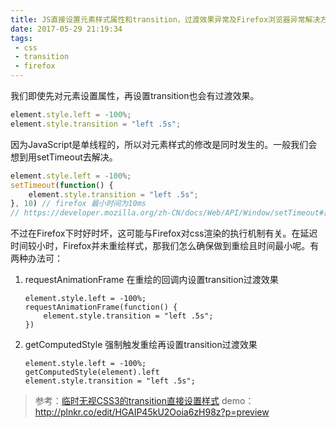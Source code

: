 ```yaml
---
title: JS直接设置元素样式属性和transition，过渡效果异常及Firefox浏览器异常解决方法
date: 2017-05-29 21:19:34
tags:
 - css
 - transition
 - firefox
---
```


我们即使先对元素设置属性，再设置transition也会有过渡效果。
```js
element.style.left = -100%;
element.style.transition = "left .5s";
```

因为JavaScript是单线程的，所以对元素样式的修改是同时发生的。一般我们会想到用setTimeout去解决。
```js
element.style.left = -100%;
setTimeout(function() {
    element.style.transition = "left .5s";
}, 10) // firefox 最小时间为10ms
// https://developer.mozilla.org/zh-CN/docs/Web/API/Window/setTimeout#最小延迟和超时嵌套
```

不过在Firefox下时好时坏，这可能与Firefox对css渲染的执行机制有关。在延迟时间较小时，Firefox并未重绘样式，那我们怎么确保做到重绘且时间最小呢。有两种办法可：
1. requestAnimationFrame 在重绘的回调内设置transition过渡效果
    ```
    element.style.left = -100%;
    requestAnimationFrame(function() {
        element.style.transition = "left .5s";
    })
    ```
2. getComputedStyle 强制触发重绘再设置transition过渡效果
    ```
    element.style.left = -100%;
    getComputedStyle(element).left
    element.style.transition = "left .5s";
    ```

> 参考：[临时无视CSS3的transition直接设置样式](https://www.web-tinker.com/article/20286.html)
demo：http://plnkr.co/edit/HGAIP45kU2Ooia6zH98z?p=preview